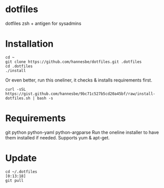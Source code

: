 # dotfiles
dotfiles zsh + antigen for sysadmins

# Installation
```
cd ~
git clone https://github.com/hannesbe/dotfiles.git .dotfiles
cd .dotfiles
./install
```
Or even better, run this oneliner, it checks & installs requirements first.
```
curl -sSL https://gist.github.com/hannesbe/9bc71c527b5cd20a45bf/raw/install-dotfiles.sh | bash -s
```

# Requirements
git python python-yaml python-argparse
Run the oneline installer to have them installed if needed. Supports yum & apt-get.

# Update
```
cd ~/.dotfiles                                                                                                       [0:13:18]
git pull
```
